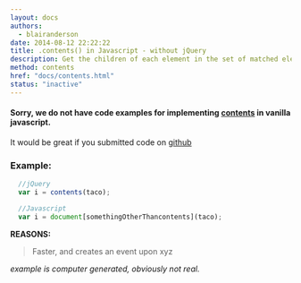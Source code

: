 ```yaml
---
layout: docs
authors:
  - blairanderson
date: 2014-08-12 22:22:22
title: .contents() in Javascript - without jQuery
description: Get the children of each element in the set of matched elements, including text and comment nodes.
method: contents
href: "docs/contents.html"
status: "inactive"
---
```


#### Sorry, we do not have code examples for implementing [contents](http://api.jquery.com/contents/) in vanilla javascript.

It would be great if you submitted code on [github](https://github.com/blairanderson/without-jquery/blob/master/docs/contents.md)

### Example:

```javascript
  //jQuery
  var i = contents(taco);

  //Javascript
  var i = document[somethingOtherThancontents](taco);

```

**REASONS:**
> Faster, and creates an event upon xyz

*example is computer generated, obviously not real.*
